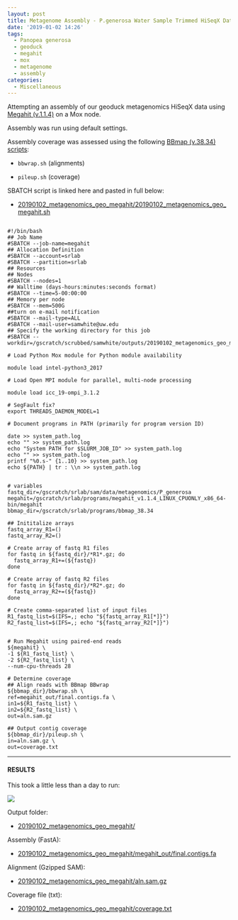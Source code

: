 ```yaml
---
layout: post
title: Metagenome Assembly - P.generosa Water Sample Trimmed HiSeqX Data Using Megahit on Mox
date: '2019-01-02 14:26'
tags:
  - Panopea generosa
  - geoduck
  - megahit
  - mox
  - metagenome
  - assembly
categories:
  - Miscellaneous
---
```

Attempting an assembly of our geoduck metagenomics HiSeqX data using [Megahit (v.1.1.4)](https://github.com/voutcn/megahit) on a Mox node.

Assembly was run using default settings.

Assembly coverage was assessed using the following [BBmap (v.38.34) scripts](https://sourceforge.net/projects/bbmap/):

- ```bbwrap.sh``` (alignments)

- ```pileup.sh``` (coverage)


SBATCH script is linked here and pasted in full below:

- [20190102_metagenomics_geo_megahit/20190102_metagenomics_geo_megahit.sh](http://gannet.fish.washington.edu/Atumefaciens/20190102_metagenomics_geo_megahit/20190102_metagenomics_geo_megahit.sh)

<pre><code>
#!/bin/bash
## Job Name
#SBATCH --job-name=megahit
## Allocation Definition
#SBATCH --account=srlab
#SBATCH --partition=srlab
## Resources
## Nodes
#SBATCH --nodes=1
## Walltime (days-hours:minutes:seconds format)
#SBATCH --time=5-00:00:00
## Memory per node
#SBATCH --mem=500G
##turn on e-mail notification
#SBATCH --mail-type=ALL
#SBATCH --mail-user=samwhite@uw.edu
## Specify the working directory for this job
#SBATCH --workdir=/gscratch/scrubbed/samwhite/outputs/20190102_metagenomics_geo_megahit

# Load Python Mox module for Python module availability

module load intel-python3_2017

# Load Open MPI module for parallel, multi-node processing

module load icc_19-ompi_3.1.2

# SegFault fix?
export THREADS_DAEMON_MODEL=1

# Document programs in PATH (primarily for program version ID)

date >> system_path.log
echo "" >> system_path.log
echo "System PATH for $SLURM_JOB_ID" >> system_path.log
echo "" >> system_path.log
printf "%0.s-" {1..10} >> system_path.log
echo ${PATH} | tr : \\n >> system_path.log


# variables
fastq_dir=/gscratch/srlab/sam/data/metagenomics/P_generosa
megahit=/gscratch/srlab/programs/megahit_v1.1.4_LINUX_CPUONLY_x86_64-bin/megahit
bbmap_dir=/gscratch/srlab/programs/bbmap_38.34

## Inititalize arrays
fastq_array_R1=()
fastq_array_R2=()

# Create array of fastq R1 files
for fastq in ${fastq_dir}/*R1*.gz; do
  fastq_array_R1+=(${fastq})
done

# Create array of fastq R2 files
for fastq in ${fastq_dir}/*R2*.gz; do
  fastq_array_R2+=(${fastq})
done

# Create comma-separated list of input files
R1_fastq_list=$(IFS=,; echo "${fastq_array_R1[*]}")
R2_fastq_list=$(IFS=,; echo "${fastq_array_R2[*]}")


# Run Megahit using paired-end reads
${megahit} \
-1 ${R1_fastq_list} \
-2 ${R2_fastq_list} \
--num-cpu-threads 28

# Determine coverage
## Align reads with BBmap BBwrap
${bbmap_dir}/bbwrap.sh \
ref=megahit_out/final.contigs.fa \
in1=${R1_fastq_list} \
in2=${R2_fastq_list} \
out=aln.sam.gz

## Output contig coverage
${bbmap_dir}/pileup.sh \
in=aln.sam.gz \
out=coverage.txt
</code></pre>

---

#### RESULTS

This took a little less than a day to run:

![](http://gannet.fish.washington.edu/Atumefaciens/images/20190103_mox_megahit_complete.png)

Output folder:

- [20190102_metagenomics_geo_megahit/](http://gannet.fish.washington.edu/Atumefaciens/20190102_metagenomics_geo_megahit/)

Assembly (FastA):

- [20190102_metagenomics_geo_megahit/megahit_out/final.contigs.fa](http://gannet.fish.washington.edu/Atumefaciens/20190102_metagenomics_geo_megahit/megahit_out/final.contigs.fa)

Alignment (Gzipped SAM):

- [20190102_metagenomics_geo_megahit/aln.sam.gz](http://gannet.fish.washington.edu/Atumefaciens/20190102_metagenomics_geo_megahit/aln.sam.gz)

Coverage file (txt):

- [20190102_metagenomics_geo_megahit/coverage.txt](http://gannet.fish.washington.edu/Atumefaciens/20190102_metagenomics_geo_megahit/coverage.txt)
